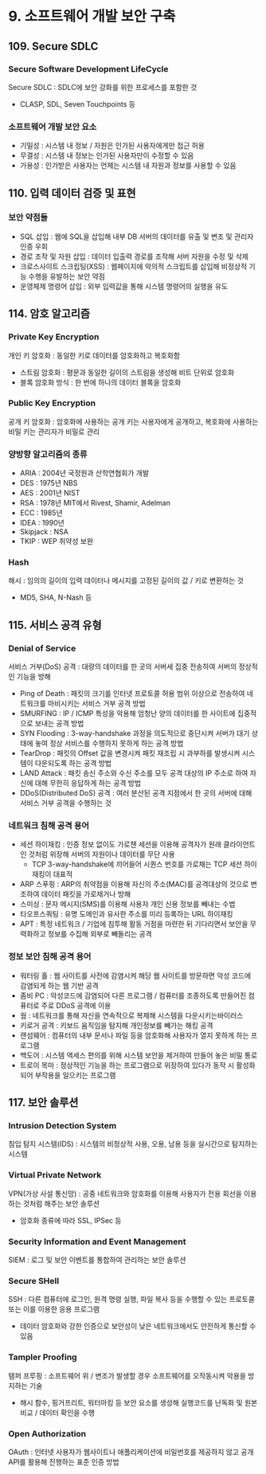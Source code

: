 # 9. 소프트웨어 개발 보안 구축
## 109. Secure SDLC
### Secure Software Development LifeCycle
Secure SDLC : SDLC에 보안 강화를 위한 프로세스를 포함한 것
- CLASP, SDL, Seven Touchpoints 등

### 소프트웨어 개발 보안 요소
- 기밀성 : 시스템 내 정보 / 자원은 인가된 사용자에게만 접근 허용
- 무결성 : 시스템 내 정보는 인가된 사용자만이 수정할 수 있음
- 가용성 : 인가받은 사용자는 언제는 시스템 내 자원과 정보를 사용할 수 있음

## 110. 입력 데이터 검증 및 표현
### 보안 약점들
- SQL 삽입 : 웹에 SQL을 삽입해 내부 DB 서버의 데이터를 유출 및 변조 및 관리자 인증 우회
- 경로 조작 및 자원 삽입 : 데이터 입출력 경로를 조작해 서버 자원을 수정 및 삭제
- 크로스사이트 스크립팅(XSS) : 웹페이지에 악의적 스크립트를 삽입해 비정상적 기능 수행을 유발하는 보안 약점
- 운영체제 명령어 삽입 : 외부 입력값을 통해 시스템 명령어의 실행을 유도

## 114. 암호 알고리즘
### Private Key Encryption
개인 키 암호화 : 동일한 키로 데이터를 암호화하고 복호화함
- 스트림 암호화 : 평문과 동일한 길이의 스트림을 생성해 비트 단위로 암호화
- 블록 암호화 방식 : 한 번에 하나의 데이터 블록을 암호화

### Public Key Encryption
공개 키 암호화 : 암호화에 사용하는 공개 키는 사용자에게 공개하고, 복호화에 사용하는 비밀 키는 관리자가 비밀로 관리

### 양방향 알고리즘의 종류
- ARIA : 2004년 국정원과 산학연협회가 개발
- DES : 1975년 NBS
- AES : 2001년 NIST
- RSA : 1978년 MIT에서 Rivest, Shamir, Adelman
- ECC : 1985년
- IDEA : 1990년
- Skipjack : NSA
- TKIP : WEP 취약성 보완

### Hash
해시 : 임의의 길이의 입력 데이터나 메시지를 고정된 길이의 값 / 키로 변환하는 것
- MD5, SHA, N-Nash 등

## 115. 서비스 공격 유형
### Denial of Service
서비스 거부(DoS) 공격 : 대량의 데이터를 한 곳의 서버세 집중 전송하여 서버의 정상적인 기능을 방해
  - Ping  of Death : 패킷의 크기를 인터넷 프로토콜 허용 범위 이상으로 전송하여 네트워크를 마비시키는 서비스 거부 공격 방법
  - SMURFING : IP / ICMP 특성을 악용해 엄청난 양의 데이터를 한 사이트에 집중적으로 보내는 공격 방법
  - SYN Flooding : 3-way-handshake 과정을 의도적으로 중단시켜 서버가 대기 상태에 놓여 정상 서비스를 수행하지 못하게 하는 공격 방법
  - TearDrop : 패킷의 Offset 값을 변경시켜 패킷 재조립 시 과부하를 발생시켜 시스템이 다운되도록 하는 공격 방법
  - LAND Attack : 패킷 송신 주소와 수신 주소를 모두 공격 대상의 IP 주소로 하여 자신에 대해 무한히 응답하게 하는 공격 방법
  - DDoS(Distributed DoS) 공격 : 여러 분산된 공격 지점에서 한 곳의 서버에 대해 서비스 거부 공격을 수행하는 것

### 네트워크 침해 공격 용어
- 세션 하이재킹 : 인증 정보 없이도 가로챈 세션을 이용해 공격자가 원래 클라이언트인 것처럼 위장해 서버의 자원이나 데이터를 무단 사용
  - TCP 3-way-handshake에 끼어들어 시퀀스 번호를 가로채는 TCP 세션 하이재킹이 대표적
- ARP 스푸핑 : ARP의 취약점을 이용해 자신의 주소(MAC)를 공격대상의 것으로 변조하여 데이터 패킷을 가로채거나 방해
- 스미싱 : 문자 메시지(SMS)를 이용해 사용자 개인 신용 정보를 빼내는 수법
- 타오프스쿼팅 : 유명 도메인과 유사한 주소를 미리 등록하는 URL 하이재킹
- APT : 특정 네트워크 / 기업에 침투해 활동 거점을 마련한 뒤 기다리면서 보안을 무력화하고 정보를 수집해 외부로 빼돌리는 공격

### 정보 보안 침해 공격 용어
- 워터링 홀 : 웹 사이트를 사전에 감염시켜 해당 웹 사이트를 방문하면 악성 코드에 감염되게 하는 웹 기반 공격
- 좀비 PC : 악성코드에 감염되어 다른 프로그램 / 컴퓨터를 조종하도록 만들어진 컴퓨터로 주로 DDoS 공격에 이용
- 웜 : 네트워크를 통해 자신을 연속적으로 복제해 시스템을 다운시키는바이러스
- 키로거 공격 : 키보드 움직임을 탐지해 개인정보를 빼가는 해킹 공격
- 랜섬웨어 : 컴퓨터의 내부 문서나 파일 등을 암호화해 사용자가 열지 못하게 하는 프로그램
- 백도어 : 시스템 액세스 편의를 위해 시스템 보안을 제거하여 만들어 놓은 비밀 통로
- 트로이 목마 : 정상적인 기능을 하는 프로그램으로 위장하여 있다가 동작 시 활성화되어 부작용을 일으키는 프로그램

## 117. 보안 솔루션
### Intrusion Detection System
침입 탐지 시스템(IDS) : 시스템의 비정상적 사용, 오용, 남용 등을 실시간으로 탐지하는 시스템

### Virtual Private Network
VPN(가상 사설 통신망) : 공중 네트워크와 암호화를 이용해 사용자가 전용 회선을 이용하는 것처럼 해주는 보안 솔루션
- 암호화 종류에 따라 SSL, IPSec 등

### Security Information and Event Management
SIEM : 로그 및 보안 이벤트를 통합하여 관리하는 보안 솔루션

### Secure SHell
SSH : 다른 컴퓨터에 로그인, 원격 명령 실행, 파일 복사 등을 수행할 수 있는 프로토콜 또는 이를 이용한 응용 프로그램
- 데이터 암호화와 강한 인증으로 보안성이 낮은 네트워크에서도 안전하게 통신할 수 있음

### Tampler Proofing
탬퍼 프루핑 : 소프트웨어 위 / 변조가 발생할 경우 소프트웨어를 오작동시켜 악용을 방지하는 기술
- 해시 함수, 핑거프리트, 워터마킹 등 보안 요소를 생성해 실행코드를 난독화 및 원본 비교 / 데이터 확인을 수행

### Open Authorization
OAuth : 인터넷 사용자가 웹사이트나 애플리케이션에 비밀번호를 제공하지 않고 공개 API를 활용해 진행하는 표준 인증 방법

